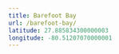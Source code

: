 ```yaml
---
title: Barefoot Bay
url: /barefoot-bay/
latitude: 27.885834300000003
longitude: -80.51207070000001
---
```

